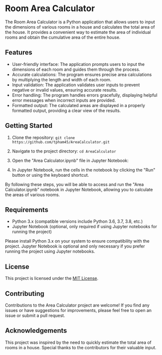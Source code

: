 # Room Area Calculator

The Room Area Calculator is a Python application that allows users to input the dimensions of various rooms in a house and calculates the total area of the house. It provides a convenient way to estimate the area of individual rooms and obtain the cumulative area of the entire house.

## Features

- User-friendly interface: The application prompts users to input the dimensions of each room and guides them through the process.
- Accurate calculations: The program ensures precise area calculations by multiplying the length and width of each room.
- Input validation: The application validates user inputs to prevent negative or invalid values, ensuring accurate results.
- Error handling: The program handles errors gracefully, displaying helpful error messages when incorrect inputs are provided.
- Formatted output: The calculated areas are displayed in a properly formatted output, providing a clear view of the results.

## Getting Started

1. Clone the repository: `git clone https://github.com/tpham45/AreaCalculator.git`
2. Navigate to the project directory: `cd AreaCalculator`
3. Open the "Area Calculator.ipynb" file in Jupyter Notebook:

4. In Jupyter Notebook, run the cells in the notebook by clicking the "Run" button or using the keyboard shortcut.

By following these steps, you will be able to access and run the "Area Calculator.ipynb" notebook in Jupyter Notebook, allowing you to calculate the areas of various rooms.

## Requirements

- Python 3.x (compatible versions include Python 3.6, 3.7, 3.8, etc.)
- Jupyter Notebook (optional, only required if using Jupyter notebooks for running the project)

Please install Python 3.x on your system to ensure compatibility with the project. Jupyter Notebook is optional and only necessary if you prefer running the project using Jupyter notebooks.

## License

This project is licensed under the [MIT License](LICENSE).

## Contributing

Contributions to the Area Calculator project are welcome! If you find any issues or have suggestions for improvements, please feel free to open an issue or submit a pull request.

## Acknowledgements

This project was inspired by the need to quickly estimate the total area of rooms in a house. Special thanks to the contributors for their valuable input.

